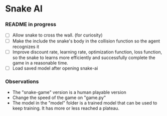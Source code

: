 # Snake AI
### README in progress

- [ ] Allow snake to cross the wall. (for curiosity)
- [ ] Make the include the snake's body in the collision function so the agent recognizes it
- [ ] Improve discount rate, learning rate, optimization function, loss function, so the snake to learns more efficiently and successfully complete the game in a reasonable time.
- [ ] Load saved model after opening snake-ai

### Observations
- The "snake-game" version is a human playable version </br>
- Change the speed of the game on "game.py" </br>
- The model in the "model" folder is a trained model that can be used to keep training. It has more or less reached a plateau.
